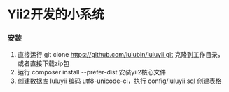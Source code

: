 # Yii2开发的小系统 #


### 安装 ###

1. 直接运行 git clone https://github.com/lulubin/luluyii.git 克隆到工作目录，或者直接下载zip包
2. 运行 composer install --prefer-dist 安装yii2核心文件
3. 创建数据库 luluyii 编码 utf8-unicode-ci，执行 config/luluyii.sql 创建表格
